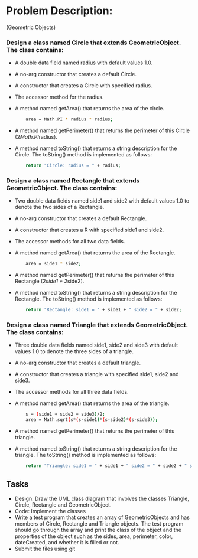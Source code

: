 # Problem Description:
(Geometric Objects) 
### Design a class named Circle that extends GeometricObject. The class contains: 

*	A double data field named radius with default values 1.0.
*	A no-arg constructor that creates a default Circle.
*	A constructor that creates a Circle with specified radius.
*	The accessor method for the radius.
*	A method named getArea() that returns the area of the circle.
		
	```bash
		area = Math.PI * radius * radius;
	```
*	A method named getPerimeter() that returns the perimeter of this Circle (2*Math.PI*radius). 
*	A method named toString() that returns a string description for the Circle. The toString() method is implemented as follows:
		
	```bash
		return "Circle: radius = " + radius;
	```
		
### Design a class named Rectangle that extends GeometricObject. The class contains: 

*	Two double data fields named side1 and side2 with default values 1.0 to denote the two sides of a Rectangle.
*	A no-arg constructor that creates a default Rectangle.
*	A constructor that creates a R with specified side1 and side2.
*	The accessor methods for all two data fields.
*	A method named getArea() that returns the area of the Rectangle.
		
	```bash
		area = side1 * side2;
	```
*	A method named getPerimeter() that returns the perimeter of this Rectangle (2*side1 + 2*side2). 
*	A method named toString() that returns a string description for the Rectangle. The toString() method is implemented as follows:
		
	```bash
		return "Rectangle: side1 = " + side1 + " side2 = " + side2;
	```
		
### Design a class named Triangle that extends GeometricObject. The class contains: 

*	Three double data fields named side1, side2 and side3 with default values 1.0 to denote the three sides of a triangle.
*	A no-arg constructor that creates a default triangle.
*	A constructor that creates a triangle with specified side1, side2 and side3.
*	The accessor methods for all three data fields.
*	A method named getArea() that returns the area of the triangle.
		
	```bash
		s = (side1 + side2 + side3)/2;
		area = Math.sqrt(s*(s-side1)*(s-side2)*(s-side3));
	```
*	A method named getPerimeter() that returns the perimeter of this triangle. 
*	A method named toString() that returns a string description for the triangle. The toString() method is implemented as follows:
		
	```bash
		return "Triangle: side1 = " + side1 + " side2 = " + side2 + " side3 = " + side3;
	```
		
## Tasks
* Design: Draw the UML class diagram that involves the classes Triangle, Circle, Rectangle and GeometricObject.
* Code: Implement the classes
* Write a test program that creates an array of GeometricObjects and has members of Circle, Rectangle and Triangle objects.
 The test program should go through the array and print the class of the object and the properties of the object such as the sides, area, perimeter, color, dateCreated, and whether it is filled or not. 
* Submit the files using git

